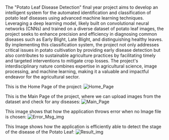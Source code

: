 The "Potato Leaf Disease Detection" final year project aims to develop an intelligent system for the automated identification and classification of potato leaf diseases using advanced machine learning 
techniques. Leveraging a deep learning model, likely built on convolutional neural networks (CNNs) and trained on a diverse dataset of potato leaf images, the project seeks to enhance precision and efficiency in 
diagnosing common diseases such as Early Blight, Late Blight, and distinguishing healthy leaves. By implementing this classification system, the project not only addresses critical issues in potato cultivation by 
providing early disease detection but also contributes to sustainable agriculture practices by facilitating timely and targeted interventions to mitigate crop losses. The project's interdisciplinary nature combines 
expertise in agricultural science, image processing, and machine learning, making it a valuable and impactful endeavor for the agricultural sector.



This is the Home Page of the project: 
![Home_Page](https://github.com/the-whitefang/POTATO_LEAF_DISEASE_DETECTION/assets/120459249/fd30ddb9-fd40-43e1-a645-9368254ddb26)

This is the Main Page of the project, where we can upload images from the dataset and check for any diseases: 
![Main_Page](https://github.com/the-whitefang/POTATO_LEAF_DISEASE_DETECTION/assets/120459249/e7246b2c-9ccd-4512-9b9b-bf182d9e8596)

This image shows that how the application throws error when no Image file is chosen:
![Error_Msg_img](https://github.com/the-whitefang/POTATO_LEAF_DISEASE_DETECTION/assets/120459249/3020bf4d-738b-4d27-82bd-1578917dc652)

This Image shows how the application is efficiently able to detect the stage of the disease of the Potato Leaf:
![Result_img](https://github.com/the-whitefang/POTATO_LEAF_DISEASE_DETECTION/assets/120459249/9151565a-5e24-4901-a6b0-e6be98e45277)

